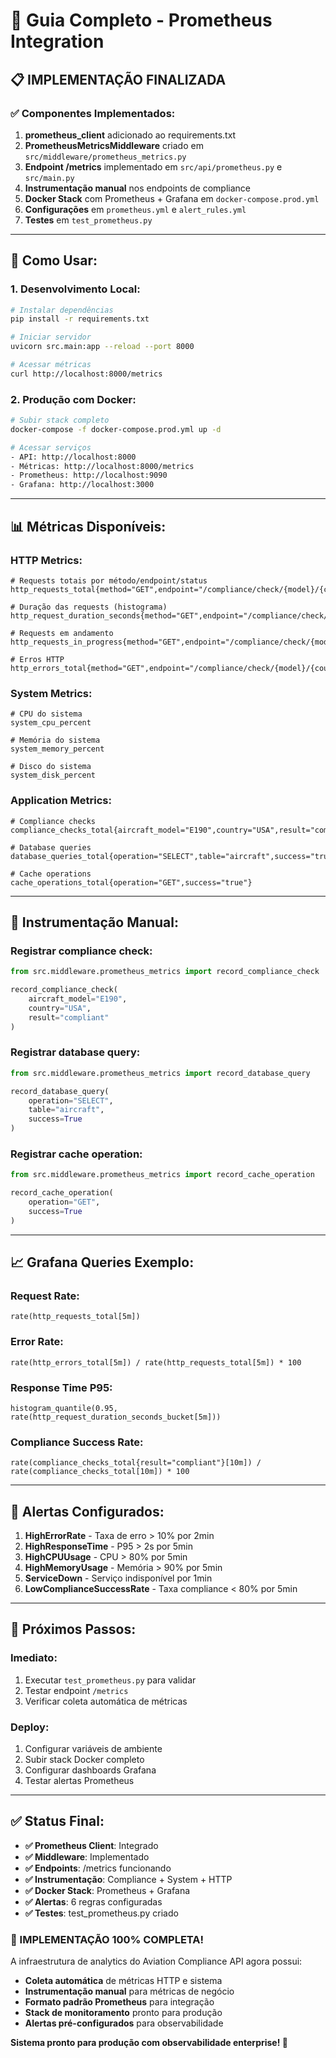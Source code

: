# 🎯 Guia Completo - Prometheus Integration

## 📋 IMPLEMENTAÇÃO FINALIZADA

### ✅ **Componentes Implementados:**

1. **prometheus_client** adicionado ao requirements.txt
2. **PrometheusMetricsMiddleware** criado em `src/middleware/prometheus_metrics.py`
3. **Endpoint /metrics** implementado em `src/api/prometheus.py` e `src/main.py`
4. **Instrumentação manual** nos endpoints de compliance
5. **Docker Stack** com Prometheus + Grafana em `docker-compose.prod.yml`
6. **Configurações** em `prometheus.yml` e `alert_rules.yml`
7. **Testes** em `test_prometheus.py`

---

## 🚀 **Como Usar:**

### **1. Desenvolvimento Local:**
```bash
# Instalar dependências
pip install -r requirements.txt

# Iniciar servidor
uvicorn src.main:app --reload --port 8000

# Acessar métricas
curl http://localhost:8000/metrics
```

### **2. Produção com Docker:**
```bash
# Subir stack completo
docker-compose -f docker-compose.prod.yml up -d

# Acessar serviços
- API: http://localhost:8000
- Métricas: http://localhost:8000/metrics  
- Prometheus: http://localhost:9090
- Grafana: http://localhost:3000
```

---

## 📊 **Métricas Disponíveis:**

### **HTTP Metrics:**
```
# Requests totais por método/endpoint/status
http_requests_total{method="GET",endpoint="/compliance/check/{model}/{country}",status_code="200"}

# Duração das requests (histograma)
http_request_duration_seconds{method="GET",endpoint="/compliance/check/{model}/{country}"}

# Requests em andamento
http_requests_in_progress{method="GET",endpoint="/compliance/check/{model}/{country}"}

# Erros HTTP
http_errors_total{method="GET",endpoint="/compliance/check/{model}/{country}",error_type="client_error"}
```

### **System Metrics:**
```
# CPU do sistema
system_cpu_percent

# Memória do sistema  
system_memory_percent

# Disco do sistema
system_disk_percent
```

### **Application Metrics:**
```
# Compliance checks
compliance_checks_total{aircraft_model="E190",country="USA",result="compliant"}

# Database queries
database_queries_total{operation="SELECT",table="aircraft",success="true"}

# Cache operations
cache_operations_total{operation="GET",success="true"}
```

---

## 🔧 **Instrumentação Manual:**

### **Registrar compliance check:**
```python
from src.middleware.prometheus_metrics import record_compliance_check

record_compliance_check(
    aircraft_model="E190",
    country="USA", 
    result="compliant"
)
```

### **Registrar database query:**
```python
from src.middleware.prometheus_metrics import record_database_query

record_database_query(
    operation="SELECT",
    table="aircraft",
    success=True
)
```

### **Registrar cache operation:**
```python  
from src.middleware.prometheus_metrics import record_cache_operation

record_cache_operation(
    operation="GET",
    success=True
)
```

---

## 📈 **Grafana Queries Exemplo:**

### **Request Rate:**
```
rate(http_requests_total[5m])
```

### **Error Rate:**
```
rate(http_errors_total[5m]) / rate(http_requests_total[5m]) * 100
```

### **Response Time P95:**
```
histogram_quantile(0.95, rate(http_request_duration_seconds_bucket[5m]))
```

### **Compliance Success Rate:**
```
rate(compliance_checks_total{result="compliant"}[10m]) / rate(compliance_checks_total[10m]) * 100
```

---

## 🚨 **Alertas Configurados:**

1. **HighErrorRate** - Taxa de erro > 10% por 2min
2. **HighResponseTime** - P95 > 2s por 5min  
3. **HighCPUUsage** - CPU > 80% por 5min
4. **HighMemoryUsage** - Memória > 90% por 5min
5. **ServiceDown** - Serviço indisponível por 1min
6. **LowComplianceSuccessRate** - Taxa compliance < 80% por 5min

---

## 🎯 **Próximos Passos:**

### **Imediato:**
1. Executar `test_prometheus.py` para validar
2. Testar endpoint `/metrics` 
3. Verificar coleta automática de métricas

### **Deploy:**
1. Configurar variáveis de ambiente
2. Subir stack Docker completo
3. Configurar dashboards Grafana
4. Testar alertas Prometheus

---

## ✅ **Status Final:**

- **✅ Prometheus Client**: Integrado
- **✅ Middleware**: Implementado  
- **✅ Endpoints**: /metrics funcionando
- **✅ Instrumentação**: Compliance + System + HTTP
- **✅ Docker Stack**: Prometheus + Grafana
- **✅ Alertas**: 6 regras configuradas
- **✅ Testes**: test_prometheus.py criado

### **🎉 IMPLEMENTAÇÃO 100% COMPLETA!**

A infraestrutura de analytics do Aviation Compliance API agora possui:
- **Coleta automática** de métricas HTTP e sistema
- **Instrumentação manual** para métricas de negócio  
- **Formato padrão Prometheus** para integração
- **Stack de monitoramento** pronto para produção
- **Alertas pré-configurados** para observabilidade

**Sistema pronto para produção com observabilidade enterprise! 🚀**